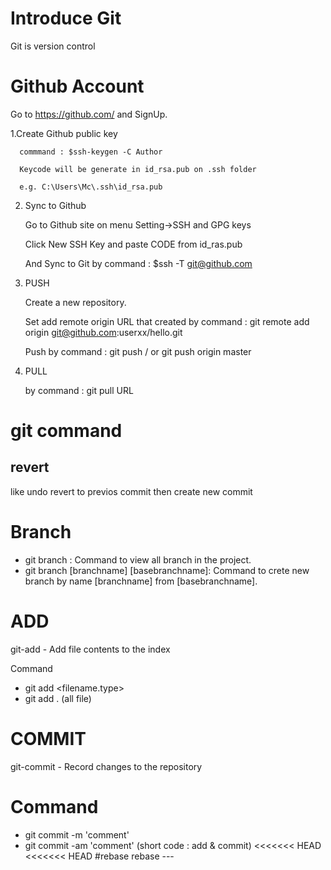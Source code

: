# Introduce Git
  Git is version control

# Github Account
  Go to https://github.com/ and SignUp.

  1.Create Github public key 

	  commmand : $ssh-keygen -C Author 

	  Keycode will be generate in id_rsa.pub on .ssh folder 

	  e.g. C:\Users\Mc\.ssh\id_rsa.pub 


  2. Sync to Github

  	 Go to Github site on menu Setting->SSH and GPG keys

  	 Click New SSH Key and paste CODE from id_ras.pub

  	 And Sync to Git by command : $ssh -T git@github.com 

  3. PUSH

  	 Create a new repository.

  	 Set add remote origin URL that created by command : git remote add origin git@github.com:userxx/hello.git

  	 Push by command : git push / or git push origin master

  4. PULL

   	 by command : git pull URL

# git command
## revert
like undo revert to previos commit then create new commit

# Branch
  - git branch : Command to view all branch in the project.
  - git branch [branchname] [basebranchname]: Command to crete new branch by name [branchname] from [basebranchname]. 

# ADD
git-add - Add file contents to the index

Command 
- git add <filename.type> 
- git add . (all file)

# COMMIT
git-commit - Record changes to the repository

# Command
- git commit -m 'comment'
- git commit -am 'comment' (short code : add & commit)
<<<<<<< HEAD
<<<<<<< HEAD
#rebase
rebase ---

